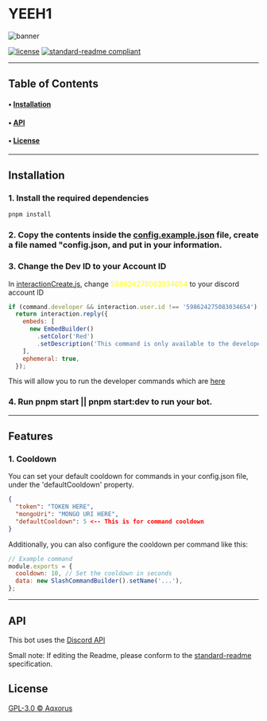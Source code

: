 # YEEH1

![banner](https://cdn.discordapp.com/attachments/966577871579660288/1053891959091101716/Untitled_design.png)

[![license](https://img.shields.io/github/license/Aqxorus/YEEH1)](./LICENSE)
[![standard-readme compliant](https://img.shields.io/badge/readme%20style-standard-brightgreen.svg?style=flat-square)](https://github.com/RichardLitt/standard-readme)

---

## Table of Contents

#### • [Installation](#installation)

#### • [API](#api)

#### • [License](#license)

---

## Installation

### 1. Install the required dependencies

```ps
pnpm install
```

### 2. Copy the contents inside the [config.example.json](./config.example.json) file, create a file named "config.json, and put in your information.

### 3. Change the Dev ID to your Account ID

In [interactionCreate.js](./src/Events/Interactions/interactionCreate.js), change <font color='#FFFF00'>598624275083034654</font> to your discord account ID

```js
if (command.developer && interaction.user.id !== '598624275083034654')
  return interaction.reply({
    embeds: [
      new EmbedBuilder()
        .setColor('Red')
        .setDescription('This command is only available to the developer.'),
    ],
    ephemeral: true,
  });
```

This will allow you to run the developer commands which are [here](./src/Commands/Developer)

### 4. Run pnpm start || pnpm start:dev to run your bot.

---

## Features

### 1. Cooldown

You can set your default cooldown for commands in your config.json file, under the 'defaultCooldown' property.

```json
{
  "token": "TOKEN HERE",
  "mongoUri": "MONGO URI HERE",
  "defaultCooldown": 5 <-- This is for command cooldown
}
```

Additionally, you can also configure the cooldown per command like this:

```js
// Example command
module.exports = {
  cooldown: 10, // Set the cooldown in seconds
  data: new SlashCommandBuilder().setName('...'),
};
```

---

## API

This bot uses the [Discord API](https://discord.com/developers/docs/reference#api-reference)

Small note: If editing the Readme, please conform to the [standard-readme](https://github.com/RichardLitt/standard-readme) specification.

## License

[GPL-3.0 © Aqxorus](./LICENSE)
